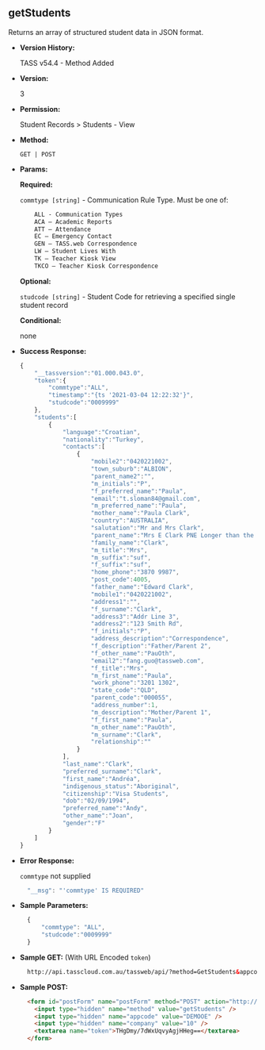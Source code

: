 **getStudents**
----
  Returns an array of structured student data in JSON format.

* **Version History:**

	TASS v54.4 - Method Added

* **Version:**

  3

* **Permission:**

    Student Records > Students - View

* **Method:**

  `GET | POST`
  
*  **Params:**

   **Required:**
 
   `commtype [string]` - Communication Rule Type. Must be one of:
    ```HTML
        ALL - Communication Types
        ACA – Academic Reports
        ATT – Attendance
        EC – Emergency Contact
        GEN – TASS.web Correspondence
        LW – Student Lives With
        TK – Teacher Kiosk View
        TKCO – Teacher Kiosk Correspondence
    ```                       

   **Optional:**

   `studcode [string]` - Student Code for retrieving a specified single student record

   **Conditional:**

   none

* **Success Response:**

    ```javascript
	{
		"__tassversion":"01.000.043.0",
		"token":{
			"commtype":"ALL",
			"timestamp":"{ts '2021-03-04 12:22:32'}",
			"studcode":"0009999"
		},
		"students":[
			{
				"language":"Croatian",
				"nationality":"Turkey",
				"contacts":[
					{
						"mobile2":"0420221002",
						"town_suburb":"ALBION",
						"parent_name2":"",
						"m_initials":"P",
						"f_preferred_name":"Paula",
						"email":"t.sloman84@gmail.com",
						"m_preferred_name":"Paula",
						"mother_name":"Paula Clark",
						"country":"AUSTRALIA",
						"salutation":"Mr and Mrs Clark",
						"parent_name":"Mrs E Clark PNE Longer than the maximal limit 61 charactersXD",
						"family_name":"Clark",
						"m_title":"Mrs",
						"m_suffix":"suf",
						"f_suffix":"suf",
						"home_phone":"3870 9987",
						"post_code":4005,
						"father_name":"Edward Clark",
						"mobile1":"0420221002",
						"address1":"",
						"f_surname":"Clark",
						"address3":"Addr Line 3",
						"address2":"123 Smith Rd",
						"f_initials":"P",
						"address_description":"Correspondence",
						"f_description":"Father/Parent 2",
						"f_other_name":"PauOth",
						"email2":"fang.guo@tassweb.com",
						"f_title":"Mrs",
						"m_first_name":"Paula",
						"work_phone":"3201 1302",
						"state_code":"QLD",
						"parent_code":"000055",
						"address_number":1,
						"m_description":"Mother/Parent 1",
						"f_first_name":"Paula",
						"m_other_name":"PauOth",
						"m_surname":"Clark",
						"relationship":""
					}
				],
				"last_name":"Clark",
				"preferred_surname":"Clark",
				"first_name":"Andréa",
				"indigenous_status":"Aboriginal",
				"citizenship":"Visa Students",
				"dob":"02/09/1994",
				"preferred_name":"Andy",
				"other_name":"Joan",
				"gender":"F"
			}
		]
	}		
    ```
 
* **Error Response:**

    `commtype` not supplied
    ```javascript
      "__msg": "'commtype' IS REQUIRED"
    ```
    
* **Sample Parameters:**

  ```javascript
    {
        "commtype": "ALL",
		"studcode":"0009999"
    }
  ```

* **Sample GET:** (With URL Encoded `token`)

  ```HTML
    http://api.tasscloud.com.au/tassweb/api/?method=GetStudents&appcode=DEMOOE&company=10&token=THgDmy%2F7dWxUqvyAgjHHeg%3D%3D
  ```
  
* **Sample POST:**

  ```HTML
    <form id="postForm" name="postForm" method="POST" action="http://api.tasscloud.com.au/tassweb/api/">
      <input type="hidden" name="method" value="getStudents" />
      <input type="hidden" name="appcode" value="DEMOOE" />
      <input type="hidden" name="company" value="10" />
      <textarea name="token">THgDmy/7dWxUqvyAgjHHeg==</textarea>
    </form>
  ```
